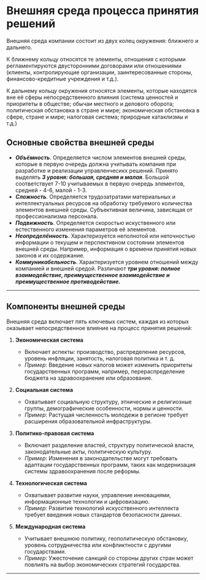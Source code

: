 # Внешняя среда процесса принятия решений

Внешняя среда компании состоит из двух колец окружения: ближнего и дальнего. 

К ближнему кольцу относятся те элементы, отношения с которыми регламентируются двусторонними договорами или отношениями (клиенты, контролирующие организации, заинтересованные стороны, финансово-кредитные учреждения и т.д.).

К дальнему кольцу окружения относятся элементы, которые находятся вне её сферы непосредственного влияния (система ценностей и приоритеты в обществе; обычаи местного и делового оборота; политическая обстановка в стране и мире; экономическая обстановка в сфере, стране и мире; налоговая система; природные катаклизмы и т.д.)

## Основные свойства внешней среды

- ***Объёмность***. Определяется числом элементов внешней среды, которые в первую очередь должна учитывать компания при разработке и реализации управленчесикх решений. Принято выделять ***3 уровня: большая, средняя и малая***. Большой соответствует 7-10 учитываемых в первую очередь элементов, средней - 4-6, малой - 1-3.
- ***Сложность***. Определяется трудозатратами материальных и интеллектуальных ресурсов на обработку требуемого количества элементов внешней среды. Субъективная величина, зависящая от профессионализма персонала.
- ***Подвижность***. Определяется скоростью искуственного или естественного изменения параметров её элементов.
- ***Неопределённость***. Характеризуется неполнотой или неточностью информации о текущем и перспективном состоянии элементов внешней среды. Например, информация о времени принятия новых законов и их содержание.
- ***Коммуникабельность***. Характеризуется уровнем отношений между компанией и внешней средой. Различают ***три уровня: полное взаимодействие, преимущественное взаимодействие и преимущественное противодействие.***

---

## **Компоненты внешней среды**

Внешняя среда включает пять ключевых систем, каждая из которых оказывает непосредственное влияние на процесс принятия решений:

1. **Экономическая система**  
   - Включает аспекты: производство, распределение ресурсов, уровень инфляции, занятость, налоговая политика и т. д.  
   - *Пример*: Введение новых налогов может изменить приоритеты государственных программ, например, перераспределение бюджета на здравоохранение или образование.

2. **Социальная система**  
   - Охватывает социальную структуру, этнические и религиозные группы, демографические особенности, нормы и ценности.  
   - *Пример*: Растущая численность молодежи в регионе требует расширения образовательной инфраструктуры.

3. **Политико-правовая система**  
   - Включает разделение властей, структуру политической власти, законодательные акты, политическую культуру.  
   - *Пример*: Изменения в законодательстве могут требовать адаптации государственных программ, таких как модернизация системы здравоохранения после реформы.

4. **Технологическая система**  
   - Охватывает развитие науки, управление инновациями, информационные технологии и цифровизацию.  
   - *Пример*: Развитие технологий искусственного интеллекта требует введения новых стандартов безопасности данных.

5. **Международная система**  
   - Учитывает внешнюю политику, геополитическую обстановку, уровень сотрудничества или конфликтности с другими государствами.  
   - *Пример*: Ужесточение санкций со стороны других стран может повлиять на выбор экономических стратегий государства.

---
